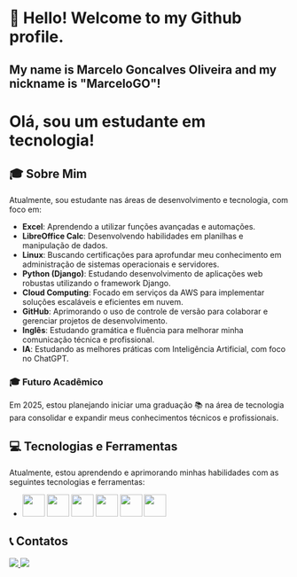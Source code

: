 # 👋 Hello! Welcome to my Github profile.
## My name is Marcelo Goncalves Oliveira and my nickname is "MarceloGO"!

# Olá, sou um estudante em tecnologia!

## 🎓 Sobre Mim
Atualmente, sou estudante nas áreas de desenvolvimento e tecnologia, com foco em:

- **Excel**: Aprendendo a utilizar funções avançadas e automações.
- **LibreOffice Calc**: Desenvolvendo habilidades em planilhas e manipulação de dados.
- **Linux**: Buscando certificações para aprofundar meu conhecimento em administração de sistemas operacionais e servidores.
- **Python (Django)**: Estudando desenvolvimento de aplicações web robustas utilizando o framework Django.
- **Cloud Computing**: Focado em serviços da AWS para implementar soluções escaláveis e eficientes em nuvem.
- **GitHub**: Aprimorando o uso de controle de versão para colaborar e gerenciar projetos de desenvolvimento.
- **Inglês**: Estudando gramática e fluência para melhorar minha comunicação técnica e profissional.
- **IA**: Estudando as melhores práticas com Inteligência Artificial, com foco no ChatGPT.

### 🎓 Futuro Acadêmico
Em 2025, estou planejando iniciar uma graduação 📚  na área de tecnologia para consolidar e expandir meus conhecimentos técnicos e profissionais.

## 💻 Tecnologias e Ferramentas
Atualmente, estou aprendendo e aprimorando minhas habilidades com as seguintes tecnologias e ferramentas:
- <img loading="lazy" src="https://cdn.jsdelivr.net/gh/devicons/devicon/icons/linux/linux-original.svg" width="40" height="40"/>   <img loading="lazy" src="https://cdn.jsdelivr.net/gh/devicons/devicon@latest/icons/python/python-original.svg" width="40" height="40" />  <img loading="lazy" src="https://cdn.jsdelivr.net/gh/devicons/devicon@latest/icons/git/git-original.svg"  width="40" height="40"/>  <img loading="lazy" src="https://cdn.jsdelivr.net/gh/devicons/devicon@latest/icons/amazonwebservices/amazonwebservices-original-wordmark.svg"  width="40" height="40"/> <img loading="lazy" src="https://cdn.jsdelivr.net/gh/devicons/devicon@latest/icons/django/django-plain.svg"   width="40" height="40"/>  <img loading="lazy" src="https://cdn.jsdelivr.net/gh/devicons/devicon@latest/icons/ubuntu/ubuntu-original.svg"   width="40" height="40"/>

## 📞 Contatos
<div>
    <a href="https://instagram.com/_marcelogo/" target="_blank">
        <img loading="lazy" src="https://img.shields.io/badge/-Instagram-%23E4405F?style=for-the-badge&logo=instagram&logoColor=white" target="_blank">
    </a>
    <a href="https://www.linkedin.com/in/seu-usuário-linkedln-aqui" target="_blank">
        <img loading="lazy" src="https://img.shields.io/badge/-LinkedIn-%230077B5?style=for-the-badge&logo=linkedin&logoColor=white" target="_blank">
    </a>   
</div>





